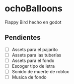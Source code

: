 # ochoBalloons
Flappy Bird hecho en godot

## Pendientes

- [ ] Assets para el pajarito
- [ ] Assets para las tuberías
- [ ] Assets para el fondo
- [ ] Escoger tipo de letra
- [ ] Sonido de muerte de roblox
- [ ] Musica de fondo
